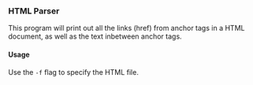 ### HTML Parser

This program will print out all the links (href) from anchor tags in a HTML document, as well as the text inbetween anchor tags.

#### Usage

Use the `-f` flag to specify the HTML file.
